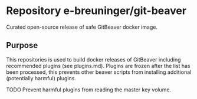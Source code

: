 # Repository e-breuninger/git-beaver

Curated open-source release of safe GitBeaver docker image.

## Purpose

This repositories is used to build docker releases of GitBeaver including recommended plugins (see plugins.md). 
Plugins are frozen after the list has been processed, this prevents other beaver scripts from installing additional
(potentially harmful) plugins.

TODO  Prevent harmful plugins from reading the master key volume.
